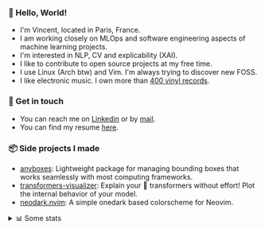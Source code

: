 ### 👋 Hello, World!

- I'm Vincent, located in Paris, France.
- I am working closely on MLOps and software engineering aspects of machine learning projects.
- I'm interested in NLP, CV and explicability (XAI).
- I like to contribute to open source projects at my free time.
- I use Linux (Arch btw) and Vim. I'm always trying to discover new FOSS.
- I like electronic music. I own more than [400 vinyl records](https://www.discogs.com/user/Voigt_Kampff/collection).

### 🔗 Get in touch

- You can reach me on [Linkedin](https://www.linkedin.com/in/vincent-duchauffour-3a9641155/) or by [mail](mailto:vincent.duchauffour@proton.me).
- You can find my resume [here](https://raw.githubusercontent.com/VDuchauffour/resume/main/resume.pdf).

### 📦 Side projects I made

- [anyboxes](https://github.com/VDuchauffour/anyboxes): Lightweight package for managing bounding boxes that works seamlessly with most computing frameworks.
- [transformers-visualizer](https://github.com/VDuchauffour/transformers-visualizer): Explain your 🤗 transformers without effort! Plot the internal behavior of your model. 
- [neodark.nvim](https://github.com/VDuchauffour/neodark.nvim): A simple onedark based colorscheme for Neovim.

<details><summary>📊 Some stats</summary>  
  
<p align="center">
  <img alt="VDuchauffour's github stats" src="https://github-readme-stats.vercel.app/api?username=VDuchauffour&include_all_commits=true&show_icons=true&theme=react"/>
  <br />
  <img alt="VDuchauffour's streak stats" src="https://streak-stats.demolab.com?user=VDuchauffour&theme=react"/>
  <br />
  <img alt="VDuchauffour's language stats" src="https://github-readme-stats.vercel.app/api/top-langs/?username=VDuchauffour&count_private=true&include_all_commits=true&show_icons=true&layout=compact&theme=react"/>
  <!--   <br />
  <img alt="VDuchauffour's Wakatime stats" src="https://github-readme-stats.vercel.app/api/wakatime?username=VDuchauffour&theme=react"/> -->
</p>

#### 🧭 Wakatime stats
<!--START_SECTION:waka-->
![Code Time](http://img.shields.io/badge/Code%20Time-888%20hrs%2051%20mins-blue)

![Lines of code](https://img.shields.io/badge/From%20Hello%20World%20I%27ve%20Written-1.2%20million%20lines%20of%20code-blue)

**🐱 My GitHub Data** 

> 📦 978.4 kB Used in GitHub's Storage 
 > 
> 🏆 1,673 Contributions in the Year 2023
 > 
> 🚫 Not Opted to Hire
 > 
> 📜 9 Public Repositories 
 > 
> 🔑 1 Private Repositories 
 > 
**I'm a Night 🦉** 

```text
🌞 Morning                34 commits          █░░░░░░░░░░░░░░░░░░░░░░░░   05.53 % 
🌆 Daytime                202 commits         ████████░░░░░░░░░░░░░░░░░   32.85 % 
🌃 Evening                238 commits         ██████████░░░░░░░░░░░░░░░   38.70 % 
🌙 Night                  141 commits         ██████░░░░░░░░░░░░░░░░░░░   22.93 % 
```
📅 **I'm Most Productive on Wednesday** 

```text
Monday                   119 commits         █████░░░░░░░░░░░░░░░░░░░░   19.35 % 
Tuesday                  66 commits          ███░░░░░░░░░░░░░░░░░░░░░░   10.73 % 
Wednesday                150 commits         ██████░░░░░░░░░░░░░░░░░░░   24.39 % 
Thursday                 108 commits         ████░░░░░░░░░░░░░░░░░░░░░   17.56 % 
Friday                   65 commits          ███░░░░░░░░░░░░░░░░░░░░░░   10.57 % 
Saturday                 25 commits          █░░░░░░░░░░░░░░░░░░░░░░░░   04.07 % 
Sunday                   82 commits          ███░░░░░░░░░░░░░░░░░░░░░░   13.33 % 
```


📊 **This Week I Spent My Time On** 

```text
💬 Programming Languages: 
Python                   32 hrs 29 mins      ██████████████░░░░░░░░░░░   57.50 % 
C++                      8 hrs 2 mins        ████░░░░░░░░░░░░░░░░░░░░░   14.24 % 
XML                      5 hrs 36 mins       ██░░░░░░░░░░░░░░░░░░░░░░░   09.91 % 
TOML                     2 hrs 18 mins       █░░░░░░░░░░░░░░░░░░░░░░░░   04.08 % 
Text                     1 hr 24 mins        █░░░░░░░░░░░░░░░░░░░░░░░░   02.50 % 
```


 Last Updated on 06/09/2023 00:33:36 UTC
<!--END_SECTION:waka-->
</details>
